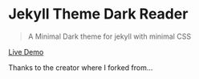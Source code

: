 # Jekyll Theme Dark Reader

>A Minimal Dark theme for jekyll with minimal CSS

[Live Demo](https://bituka.github.io/my-port/)

Thanks to the creator where I forked from... 


